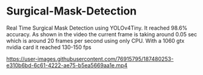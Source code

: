 # Surgical-Mask-Detection
Real Time Surgical Mask Detection using YOLOv4Tiny. 
It reached 98.6% accuracy. 
As shown in the video the current frame is taking around 0.05 sec which is around 20 frames per second using only CPU.
With a 1060 gtx nvidia card it reached 130-150 fps


https://user-images.githubusercontent.com/76915795/187480253-e310b6bd-6c61-4222-ae75-b5ea5669aa1e.mp4

